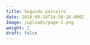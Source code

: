 ```yaml
---
title: Segundo parceiro
date: 2018-09-14T14:58:16.000Z
Image: /uploads/page-1.png
weight: 2
draft: false
---
```

